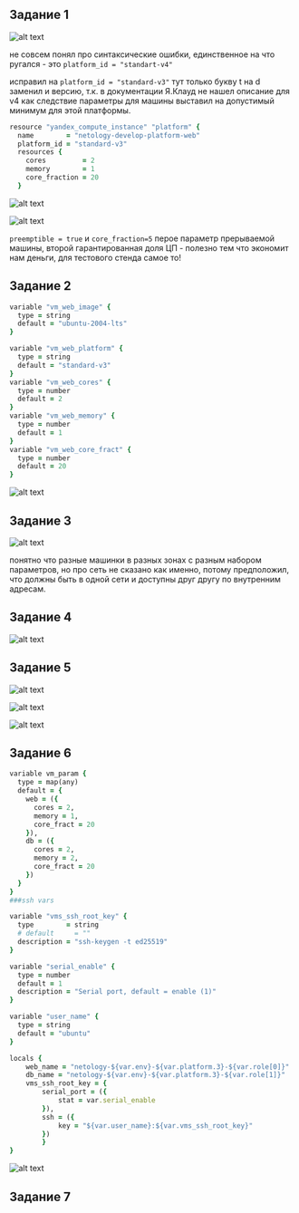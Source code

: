 ## Задание 1


![alt text](image-4.png)

не совсем понял про синтаксические ошибки, единственное на что ругался - это ```platform_id = "standart-v4"```

исправил на ```platform_id = "standard-v3"``` тут только букву t на d  заменил и версию, т.к. в документации Я.Клауд не нашел описание для v4
как следствие параметры для машины выставил на допустимый минимум для этой платформы.

```rb
resource "yandex_compute_instance" "platform" {
  name        = "netology-develop-platform-web"
  platform_id = "standard-v3"
  resources {
    cores         = 2
    memory        = 1
    core_fraction = 20
  }
  ```

![alt text](image-5.png)

![alt text](image-6.png)


```preemptible = true``` и ```core_fraction=5``` перое параметр прерываемой машины, второй гарантированная доля ЦП - полезно тем что экономит нам деньги, для тестового стенда самое то!



## Задание 2


```rb
variable "vm_web_image" {
  type = string
  default = "ubuntu-2004-lts"
}

variable "vm_web_platform" {
  type = string
  default = "standard-v3"
}
variable "vm_web_cores" {
  type = number
  default = 2
}
variable "vm_web_memory" {
  type = number
  default = 1
}
variable "vm_web_core_fract" {
  type = number
  default = 20
} 
```

![alt text](image-1.png)


## Задание 3

![alt text](image-2.png)

понятно что разные машинки в разных зонах с разным набором параметров, но про сеть не сказано как именно, потому предположил, что должны быть в одной сети и доступны друг другу по внутренним адресам.

## Задание 4

![alt text](image-3.png)

## Задание 5

![alt text](image-7.png)

![alt text](image-8.png)

![alt text](image-9.png)

## Задание 6

```rb
variable vm_param {
  type = map(any)
  default = {
    web = ({
      cores = 2,
      memory = 1,
      core_fract = 20
    }),
    db = ({
      cores = 2,
      memory = 2,
      core_fract = 20
    })
  }
}
###ssh vars

variable "vms_ssh_root_key" {
  type        = string
  # default     = ""
  description = "ssh-keygen -t ed25519"
}

variable "serial_enable" {
  type = number
  default = 1
  description = "Serial port, default = enable (1)"
}

variable "user_name" {
  type = string
  default = "ubuntu"
}
```

```rb
locals {
    web_name = "netology-${var.env}-${var.platform.3}-${var.role[0]}"
    db_name = "netology-${var.env}-${var.platform.3}-${var.role[1]}"
    vms_ssh_root_key = {
        serial_port = ({
            stat = var.serial_enable
        }),
        ssh = ({
            key = "${var.user_name}:${var.vms_ssh_root_key}"
        })
        }
}
```
![alt text](image-10.png)

## Задание 7